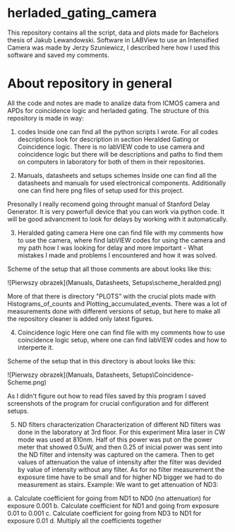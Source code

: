 # herladed_gating_camera
This repository contains all the script, data and plots made for Bachelors thesis of Jakub Lewandowski. Software in LABView to use an Intensified Camera was made by Jerzy Szuniewicz, I described here how I used this software and saved my comments. 


# About repository in general

All the code and notes are made to analize data from ICMOS camera and APDs for coincidence logic and herladed gating.
The structure of this repository is made in way:

1. codes
Inside one can find all the python scripts I wrote. For all codes descriptions look for description in section Heralded Gating or Coincidence logic.
There is no labVIEW code to use camera and coincidence logic but there will be descriptions and paths to find them on computers in laboratory for both of them in their repositories.

2. Manuals, datasheets and setups schemes
Inside one can find all the datasheets and manuals for used electronical components. Additionally one can find here png files of setup used for this project.

Presonally I really recomend going throught manual of Stanford Delay Generator. It is very powerfull device that you can work via python code. It will be good advancment to look for delays by working with it automatically.

3. Heralded gating camera
Here one can find file with my comments how to use the camera, where find labVIEW codes for using the camera and my path how I was looking for delay and more important - What mistakes I made and problems I encountered and how it was solved.

Scheme of the setup that all those comments are about looks like this:

![Pierwszy obrazek](Manuals, Datasheets, Setups\scheme_heralded.png)

More of that there is directory "PLOTS" with the crucial plots made with Histograms_of_counts and Plotting_accumulated_events. There was a lot of measurements done with different versions of setup, but here to make all the repository cleaner is added only latest figures.

4. Coincidence logic
Here one can find file with my comments how to use coincidence logic setup, where one can find labVIEW codes and how to interperte it.

Scheme of the setup that in this directory is about looks like this:

![Pierwszy obrazek](Manuals, Datasheets, Setups\Coincidence-Scheme.png)

As I didn't figure out how to read files saved by this program I saved screenshots of the program for crucial configuration and for different setups. 

5. ND filters characterization
Characterization of different ND filters was done in the laboratory at 3rd floor. 
For this experiment Mira laser in CW mode was used at 810nm. Half of this power was put on the power meter that showed 0.5uW, and then 0.25 of inicial power was sent into the ND filter and intensity was captured on the camera. Then to get values of attenuation the value of intensity after the filter was devided by value of intensity without any filter. As for no filter measurement the exposure time have to be small and for higher ND bigger we had to do measurement as stairs. 
Example:
We want to get attenuation of ND3:
 
a. Calculate coefficient for going from ND1 to ND0 (no attenuation) for exposure 0.001
b. Calculate coefficient for ND1 and going from exposure 0.01 to 0.001
c. Calculate coefficient for going from ND3 to ND1 for exposure 0.01
d. Multiply all the coefficients together